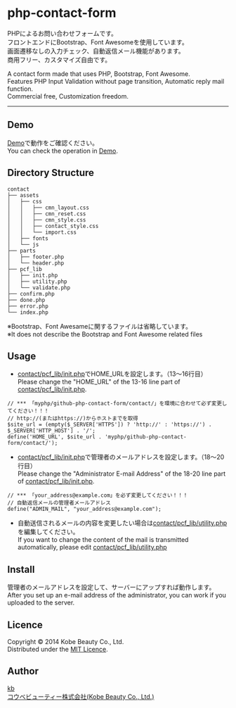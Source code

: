 php-contact-form
================

PHPによるお問い合わせフォームです。  
フロントエンドにBootstrap、Font Awesomeを使用しています。  
画面遷移なしの入力チェック、自動返信メール機能があります。  
商用フリー、カスタマイズ自由です。  

A contact form made that uses PHP, Bootstrap, Font Awesome.  
Features PHP Input Validation without page transition, Automatic reply mail function.  
Commercial free, Customization freedom.

---

## Demo
[Demo][demo]で動作をご確認ください。  
You can check the operation in [Demo][demo].

## Directory Structure
```
contact
├── assets
│   ├── css
│   │   ├── cmn_layout.css
│   │   ├── cmn_reset.css
│   │   ├── cmn_style.css
│   │   ├── contact_style.css
│   │   └── import.css
│   ├── fonts
│   └── js
├── parts
│   ├── footer.php
│   └── header.php
├── pcf_lib
│   ├── init.php
│   ├── utility.php
│   └── validate.php
├── confirm.php
├── done.php
├── error.php
└── index.php
```
※Bootstrap、Font Awesameに関するファイルは省略しています。  
※It does not describe the Bootstrap and Font Awesome related files

## Usage
- [contact/pcf_lib/init.php](https://github.com/kobebeauty/php-contact-form/blob/master/contact/pcf_lib/init.php)でHOME_URLを設定します。（13〜16行目）  
Please change the "HOME_URL" of the 13-16 line part of [contact/pcf_lib/init.php](https://github.com/kobebeauty/php-contact-form/blob/master/contact/pcf_lib/init.php).
```
// *** 「myphp/github-php-contact-form/contact/」を環境に合わせて必ず変更してください！！！
// http://(またはhttps://)からホストまでを取得
$site_url = (empty($_SERVER['HTTPS']) ? 'http://' : 'https://') . $_SERVER['HTTP_HOST'] . '/';
define('HOME_URL', $site_url . 'myphp/github-php-contact-form/contact/');
```

- [contact/pcf_lib/init.php](https://github.com/kobebeauty/php-contact-form/blob/master/contact/pcf_lib/init.php)で管理者のメールアドレスを設定します。（18〜20行目）  
Please change the "Administrator E-mail Address" of the 18-20 line part of [contact/pcf_lib/init.php](https://github.com/kobebeauty/php-contact-form/blob/master/contact/pcf_lib/init.php).
```
// *** 「your_address@example.com」を必ず変更してください！！！
// 自動返信メールの管理者メールアドレス
define("ADMIN_MAIL", "your_address@example.com");
```

- 自動送信されるメールの内容を変更したい場合は[contact/pcf_lib/utility.php](https://github.com/kobebeauty/php-contact-form/blob/master/contact/pcf_lib/utility.php)を編集してください。  
If you want to change the content of the mail is transmitted automatically, please edit [contact/pcf_lib/utility.php](https://github.com/kobebeauty/php-contact-form/blob/master/contact/pcf_lib/utility.php)

## Install
管理者のメールアドレスを設定して、サーバーにアップすれば動作します。  
After you set up an e-mail address of the administrator, you can work if you uploaded to the server.

## Licence
Copyright &copy; 2014 Kobe Beauty Co., Ltd.  
Distributed under the [MIT Licence][mit].

## Author
[kb](https://github.com/kobebeauty)  
[コウベビューティー株式会社(Kobe Beauty Co., Ltd.)][kobebeauty]  

[DEMO]:http://kobe-beauty.co.jp/php-contact-form/demo/
[MIT]:http://www.opensource.org/licenses/mit-license.php
[KOBEBEAUTY]:http://www.kobe-beauty.co.jp/
